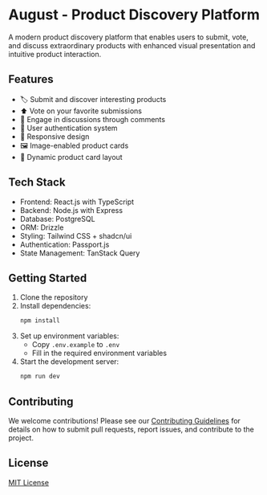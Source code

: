 # August - Product Discovery Platform

A modern product discovery platform that enables users to submit, vote, and discuss extraordinary products with enhanced visual presentation and intuitive product interaction.

## Features

- 🏷️ Submit and discover interesting products
- ⬆️ Vote on your favorite submissions
- 💬 Engage in discussions through comments
- 👤 User authentication system
- 📱 Responsive design
- 🖼️ Image-enabled product cards
- 🎯 Dynamic product card layout

## Tech Stack

- Frontend: React.js with TypeScript
- Backend: Node.js with Express
- Database: PostgreSQL
- ORM: Drizzle
- Styling: Tailwind CSS + shadcn/ui
- Authentication: Passport.js
- State Management: TanStack Query

## Getting Started

1. Clone the repository
2. Install dependencies:
   ```bash
   npm install
   ```
3. Set up environment variables:
   - Copy `.env.example` to `.env`
   - Fill in the required environment variables
4. Start the development server:
   ```bash
   npm run dev
   ```

## Contributing

We welcome contributions! Please see our [Contributing Guidelines](CONTRIBUTING.md) for details on how to submit pull requests, report issues, and contribute to the project.

## License

[MIT License](LICENSE)
